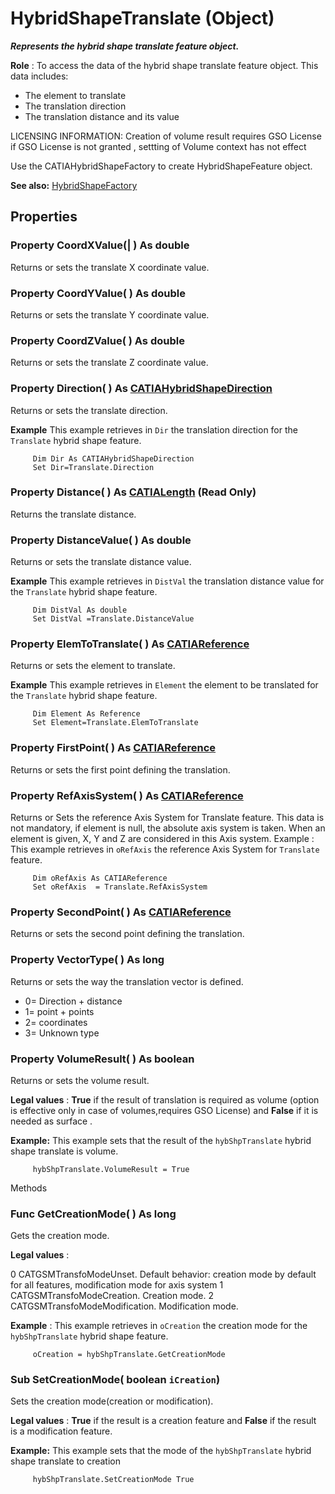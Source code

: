 # HybridShapeTranslate (Object)

**_Represents the hybrid shape translate feature object._**

**Role** : To access the data of the hybrid shape translate feature object. This data includes:

  * The element to translate
  * The translation direction
  * The translation distance and its value

LICENSING INFORMATION: Creation of volume result requires GSO License
if GSO License is not granted , settting of Volume context has not effect

Use the CATIAHybridShapeFactory to create HybridShapeFeature object.

**See also:**      [HybridShapeFactory](../GSMInterfaces/interface_HybridShapeFactory_68680.md)

## Properties

### Property **CoordXValue**(| ) As double

   Returns or sets the translate X coordinate value.  
### Property **CoordYValue**( ) As double

   Returns or sets the translate Y coordinate value.  
### Property **CoordZValue**( ) As double

   Returns or sets the translate Z coordinate value.  
### Property **Direction**( ) As [CATIAHybridShapeDirection](../GSMInterfaces/interface_HybridShapeDirection_84226.md)

   Returns or sets the translate direction.

**Example**      This example retrieves in `Dir` the translation direction for the `Translate` hybrid shape feature.

```VBScript
     Dim Dir As CATIAHybridShapeDirection
     Set Dir=Translate.Direction

```

### Property **Distance**( ) As [CATIALength](../KnowledgeInterfaces/interface_Length_8108.md) (Read Only)

   Returns the translate distance.  
### Property **DistanceValue**( ) As double

   Returns or sets the translate distance value.

**Example**      This example retrieves in `DistVal` the translation distance value for the `Translate` hybrid shape feature.

```VBScript
     Dim DistVal As double
     Set DistVal =Translate.DistanceValue

```

### Property **ElemToTranslate**( ) As [CATIAReference](../InfInterfaces/interface_Reference_17481.md)

   Returns or sets the element to translate.

**Example**      This example retrieves in `Element` the element to be translated for the `Translate` hybrid shape feature.

```VBScript
     Dim Element As Reference
     Set Element=Translate.ElemToTranslate

```

### Property **FirstPoint**( ) As [CATIAReference](../InfInterfaces/interface_Reference_17481.md)

   Returns or sets the first point defining the translation.  
### Property **RefAxisSystem**( ) As [CATIAReference](../InfInterfaces/interface_Reference_17481.md)

   Returns or Sets the reference Axis System for Translate feature.
This data is not mandatory, if element is null, the absolute axis system is taken.
When an element is given, X, Y and Z are considered in this Axis system. Example
:      This example retrieves in `oRefAxis` the reference Axis System for `Translate` feature.

```VBScript
     Dim oRefAxis As CATIAReference
     Set oRefAxis  = Translate.RefAxisSystem

```

### Property **SecondPoint**( ) As [CATIAReference](../InfInterfaces/interface_Reference_17481.md)

   Returns or sets the second point defining the translation.  
### Property **VectorType**( ) As long

   Returns or sets the way the translation vector is defined.

  * 0= Direction + distance
  * 1= point + points
  * 2= coordinates
  * 3= Unknown type

### Property **VolumeResult**( ) As boolean

   Returns or sets the volume result.

**Legal values** : **True** if the result of translation is required as volume (option is effective only in case of volumes,requires GSO License) and **False** if it is needed as surface .

**Example:**      This example sets that the result of the `hybShpTranslate` hybrid shape translate is volume.

```VBScript
     hybShpTranslate.VolumeResult = True

```

Methods

### Func **GetCreationMode**( ) As long

   Gets the creation mode.

**Legal values** :

0
    CATGSMTransfoModeUnset. Default behavior: creation mode by default for all features, modification mode for axis system
1
    CATGSMTransfoModeCreation. Creation mode.
2
    CATGSMTransfoModeModification. Modification mode.

**Example** :      This example retrieves in `oCreation` the creation mode for the `hybShpTranslate` hybrid shape feature.

```VBScript
     oCreation = hybShpTranslate.GetCreationMode

```

### Sub **SetCreationMode**( boolean  `iCreation`)

   Sets the creation mode(creation or modification).

**Legal values** : **True** if the result is a creation feature and **False** if the result is a modification feature.

**Example:**      This example sets that the mode of the `hybShpTranslate` hybrid shape translate to creation

```VBScript
     hybShpTranslate.SetCreationMode True

```